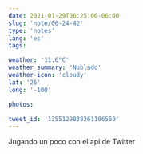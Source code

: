 ```yaml
---
date: 2021-01-29T06:25:06-06:00
slug: 'note/06-24-42'
type: 'notes'
lang: 'es'
tags:

weather: '11.6°C'
weather_summary: 'Nublado'
weather-icon: 'cloudy'
lat: '26'
long: '-100'

photos:

tweet_id: '1355129838261186560'
---
```

Jugando un poco con el api de Twitter